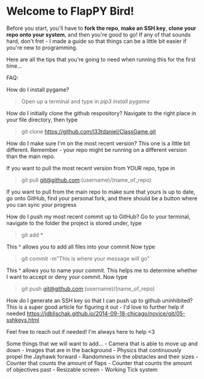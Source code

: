 # Welcome to FlapPY Bird!
Before you start, you'll have to **fork the repo**, **make an SSH key**, **clone your repo onto your system**, and then you're good to go!
If any of that sounds hard, don't fret - I made a guide so that things can be a little bit easier if you're new to programming.


Here are all the tips that you're going to need when running this for the first time...

FAQ:

How do I install pygame? 
> Open up a terminal and type in *pip3 install pygame*

How do I initially clone the github respository?
    Navigate to the right place in your file directory, then type 
> git clone https://github.com/l33tdaniel/ClassGame.git

How do I make sure I'm on the most recent version?
    This one is a little bit different. Remember - your repo might be running on a different version than the main repo.

If you want to pull the most recent version from YOUR repo, type in 
> git pull git@github.com:(username)/(name_of_repo)

If you want to pull from the main repo to make sure that yours is up to date, go onto GitHub, find your personal fork, and there should be a button where you can sync your progress

How do I push my most recent commit up to GitHub?
    Go to your terminal, navigate to the folder the project is stored under, type 
> git add * 

This ^ allows you to add all files into your commit Now type 
> git commit -m"This is where your message will go"

This ^ allows you to name your commit. This helps me to determine whether I want to accept or deny your commit. Now type 
> git push git@github.com:(username)/(name_of_repo)

How do I generate an SSH key so that I can push up to github uninhibited?
    This is a super good article for figuring it out - I'd love to further help if needed
    https://jdblischak.github.io/2014-09-18-chicago/novice/git/05-sshkeys.html

Feel free to reach out if needed! I'm always here to help <3


Some things that we will want to add...
    - Camera that is able to move up and down
    - Images that are in the background
    - Physics that continuously propel the Jayhawk forward
    - Randomness in the obstacles and their sizes
    - Counter that counts the amount of flaps 
    - Counter that counts the amount of objectives past
    - Resizable screen
    - Working Tick system

